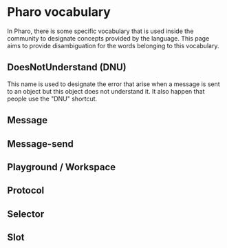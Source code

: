 # Pharo vocabulary
In Pharo, there is some specific vocabulary that is used inside the community to designate concepts provided by the language.
This page aims to provide disambiguation for the words belonging to this vocabulary.

## DoesNotUnderstand (DNU)
This name is used to designate the error that arise when a message is sent to an object but this object does not understand it. It also happen that people use the "DNU" shortcut.

## Message

## Message-send

## Playground / Workspace

## Protocol

## Selector

## Slot
